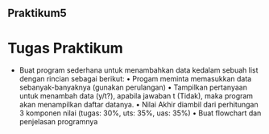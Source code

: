 ## Praktikum5

# Tugas Praktikum 

- Buat program sederhana untuk menambahkan data kedalam sebuah
  list dengan rincian sebagai berikut:
• Progam meminta memasukkan data sebanyak-banyaknya (gunakan
  perulangan)
• Tampilkan pertanyaan untuk menambah data (y/t?),
  apabila jawaban t (Tidak), maka program akan menampilkan daftar datanya. • Nilai Akhir diambil dari perhitungan 3 komponen nilai (tugas: 30%,
  uts: 35%, uas: 35%)
• Buat flowchart dan penjelasan programnya


